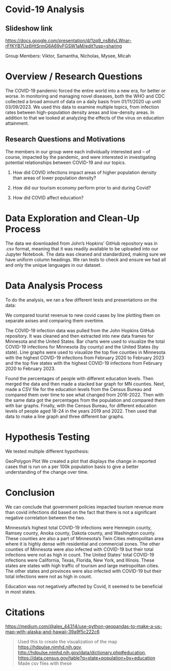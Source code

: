 # Covid-19 Analysis
## Slideshow link
https://docs.google.com/presentation/d/1zp9_nsBdyLWnar-rFfKYB7Uz6HtSrmG6A69vFGSW1aM/edit?usp=sharing

Group Members: 
Viktor, Samantha, Nicholas, Mysee, Micah

# Overview / Research Questions
The COVID-19 pandemic forced the entire world into a new era, for better or worse. In monitoring and managing novel diseases, both the WHO and CDC collected a broad amount of data on a daily basis from 01/11/2020 up until 03/09/2023. We used this data to examine multiple topics, from infection rates between high-population density areas and low-density areas. In addition to that we looked at analyzing the effects of the virus on education attainment.

## Research Questions and Motivations
The members in our group were each individually interested and – of course, impacted by the pandemic, and were interested in investigating potential relationships between COVID-19 and our topics.

1. How did COVID infections impact areas of higher population density than areas of lower population density?

2. How did our tourism economy perform prior to and during Covid?

3. How did COVID affect education?

# Data Exploration and Clean-Up Process
The data we downloaded from John’s Hopkins’ GitHub repository was in .csv format, meaning that it was readily available to be uploaded into our Jupyter Notebook. The data was cleaned and standardized, making sure we have uniform column headings. We ran tests to check and ensure we had all and only the unique languages in our dataset. 

# Data Analysis Process
To do the analysis, we ran a few different tests and presentations on the data:

We compared tourist revenue to new covid cases by line plotting them on separate axises and comparing them overtime.

The COVID-19 infection data was pulled from the John Hopkins GitHub repository. It was cleaned and then extracted into new data frames for Minnesota and the United States. Bar charts were used to visualize the total COVID-19 infections for Minnesota (by county) and the United States (by state). Line graphs were used to visualize the top five counties in Minnesota with the highest COVID-19 infections from February 2020 to February 2023 and the top five states with the highest COVID-19 infections from February 2020 to February 2023.

Found the percentages of people with different education levels. Then merged the data and then made a stacked bar graph for MN counties. 
Next, made a CSV file for the education levels from the Census Bureau and compared them over time to see what changed from 2016-2022. Then with the same data got the percentages from the population and compared them with bar graphs. 
Finally, with the Census Bureau, for different education levels of people aged 18-24 in the years 2019 and 2022. Then used that data to make a line graph and three different bar graphs. 

# Hypothesis Testing
We tested multiple different hypothesis:

GeoPolygon Plot
We created a plot that displays the change in reported cases that is run on a per 100k population basis to give a better understanding of the change over time. 


# Conclusion


We can conclude that government policies impacted tourism revenue more than covid infections did based on the fact that there is not a significant negative correlation between the two.

Minnesota’s highest total COVID-19 infections were Hennepin county, Ramsey county, Anoka county, Dakota county, and Washington county. These counties are also a part of Minnesota’s Twin Cities metropolitan area where it is highly dense with residential and commercial zones. The other counties of Minnesota were also infected with COVID-19 but their total infections were not as high in count.
The United States’ total COVID-19 infections were California, Texas, Florida, New York, and Illinois. These states are states with high traffic of tourism and large metropolitan cities. The other states and provinces were also infected with COVID-19 but their total infections were not as high in count.

Education was not negatively affected by Covid, it seemed to be beneficial in most states. 


# Citations
https://medium.com/@alex_44314/use-python-geopandas-to-make-a-us-map-with-alaska-and-hawaii-39a9f5c222c6
> Used this to create the visualization of the map
https://hdpulse.nimhd.nih.gov,   http://hdpulse.nimhd.nih.gov/data/dictionary.php#education,   https://data.census.gov/table?q=state+population+by+education
> Made csv files with these
